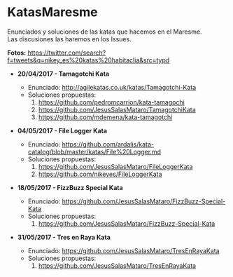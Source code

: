 # KatasMaresme
Enunciados y soluciones de las katas que hacemos en el Maresme.  
Las discusiones las haremos en los Issues.  

**Fotos:** https://twitter.com/search?f=tweets&q=nikey_es%20katas%20habitaclia&src=typd

* **20/04/2017 - Tamagotchi Kata**  
  * Enunciado: http://agilekatas.co.uk/katas/Tamagotchi-Kata  
  * Soluciones propuestas:  
    1. https://github.com/pedromcarrion/kata-tamagochi
    2. https://github.com/JesusSalasMataro/TamagotchiKata
    3. https://github.com/mdemena/kata-tamagotchi

* **04/05/2017 - File Logger Kata**  
  * Enunciado: https://github.com/ardalis/kata-catalog/blob/master/katas/File%20Logger.md  
  * Soluciones propuestas:  
    1. https://github.com/JesusSalasMataro/FileLoggerKata   
    2. https://github.com/nikeyes/FileLoggerKata  

* **18/05/2017 - FizzBuzz Special Kata**  
  * Enunciado: https://github.com/JesusSalasMataro/FizzBuzz-Special-Kata
  * Soluciones propuestas:
    1. https://github.com/JesusSalasMataro/FizzBuzz-Special-Kata

* **31/05/2017 - Tres en Raya Kata**  
  * Enunciado: https://github.com/JesusSalasMataro/TresEnRayaKata
  * Soluciones propuestas:  
    1. https://github.com/JesusSalasMataro/TresEnRayaKata
